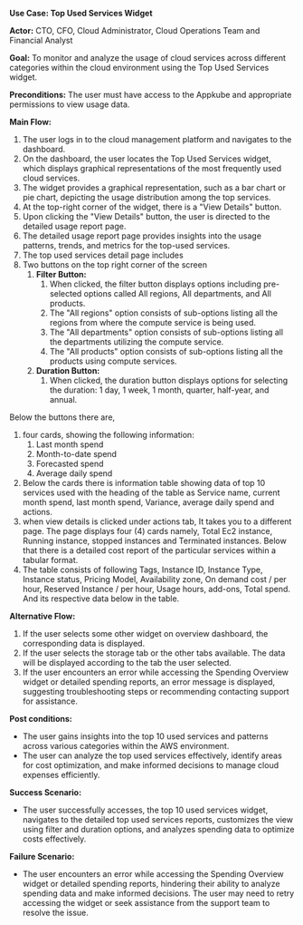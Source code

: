 **Use Case: Top Used Services Widget**

**Actor:** CTO, CFO, Cloud Administrator, Cloud Operations Team and Financial Analyst

**Goal:** To monitor and analyze the usage of cloud services across different categories within the cloud environment using the Top Used Services widget.

**Preconditions:** The user must have access to the Appkube and appropriate permissions to view usage data.

**Main Flow:**

1. The user logs in to the cloud management platform and navigates to the dashboard.
1. On the dashboard, the user locates the Top Used Services widget, which displays graphical representations of the most frequently used cloud services.
1. The widget provides a graphical representation, such as a bar chart or pie chart, depicting the usage distribution among the top services.
1. At the top-right corner of the widget, there is a "View Details" button.
1. Upon clicking the "View Details" button, the user is directed to the detailed usage report page.
1. The detailed usage report page provides insights into the usage patterns, trends, and metrics for the top-used services.
1. The top used services detail page includes
1. Two buttons on the top right corner of the screen
   1. **Filter Button:**
      1. When clicked, the filter button displays options including pre-selected options called All regions, All departments, and All products.
      1. The "All regions" option consists of sub-options listing all the regions from where the compute service is being used.
      1. The "All departments" option consists of sub-options listing all the departments utilizing the compute service.
      1. The "All products" option consists of sub-options listing all the products using compute services.
   1. **Duration Button:**
      1. When clicked, the duration button displays options for selecting the duration: 1 day, 1 week, 1 month, quarter, half-year, and annual.

Below the buttons there are,

1. four cards, showing the following information:
   1. Last month spend 
   1. Month-to-date spend
   1. Forecasted spend
   1. Average daily spend
1. Below the cards there is information table showing data of top 10 services used with the heading of the table as Service name, current month spend, last month spend, Variance, average daily spend and actions.
1. when view details is clicked under actions tab, It takes you to a different page. The page displays four (4) cards namely, Total Ec2 instance, Running instance, stopped instances and Terminated instances. Below that there is a detailed cost report of the particular services within a tabular format.
1. The table consists of following Tags, Instance ID, Instance Type, Instance status, Pricing Model, Availability zone, On demand cost / per hour, Reserved Instance / per hour, Usage hours, add-ons, Total spend. And its respective data below in the table.

**Alternative Flow:**

1. If the user selects some other widget on overview dashboard, the corresponding data is displayed.
1. If the user selects the storage tab or the other tabs available. The data will be displayed according to the tab the user selected.
1. If the user encounters an error while accessing the Spending Overview widget or detailed spending reports, an error message is displayed, suggesting troubleshooting steps or recommending contacting support for assistance.

**Post conditions:**

- The user gains insights into the top 10 used services and patterns across various categories within the AWS environment.
- The user can analyze the top used services effectively, identify areas for cost optimization, and make informed decisions to manage cloud expenses efficiently.

**Success Scenario:**

- The user successfully accesses, the top 10 used services widget, navigates to the detailed top used services reports, customizes the view using filter and duration options, and analyzes spending data to optimize costs effectively.

**Failure Scenario:**

- The user encounters an error while accessing the Spending Overview widget or detailed spending reports, hindering their ability to analyze spending data and make informed decisions. The user may need to retry accessing the widget or seek assistance from the support team to resolve the issue.


